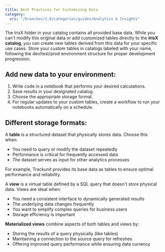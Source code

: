 ```yaml
---
title: Best Practices for Customizing Data
category:
  uri: "/branches/1.0/categories/guides/Analytics & Insights"
---
```


The IrisX folder in your catalog contains all provided base data. While you can't modify this original data or add customized tables directly to the **IrisX catalog**, you can create new tables derived from this data for your specific use cases.
Store your custom tables in catalogs labeled with your name, following the dev/test/prod environment structure for proper development progression.

## Add new data to your environment:

1. Write code in a notebook that performs your desired calculations.
2. Save results in your designated catalog.
3. Choose the appropriate storage format.
4. For regular updates to your custom tables, create a workflow to run your notebooks automatically on a schedule.

## Different storage formats:

A **table** is a structured dataset that physically stores data. Choose this when:

- You need to query or modify the dataset repeatedly
- Performance is critical for frequently accessed data
- The dataset serves as input for other analytics processes

For example, Trackunit provides its base data as tables to ensure optimal performance and reliability.

A **view** is a virtual table defined by a SQL query that doesn't store physical data. Views are ideal when:

- You need a consistent interface to dynamically generated results
- The underlying data changes frequently
- You want to simplify complex queries for business users
- Storage efficiency is important

**Materialized views** combine aspects of both tables and views by:

- Storing the results of a query physically (like tables)
- Maintaining a connection to the source query for refreshes
- Offering improved query performance while ensuring data currency
